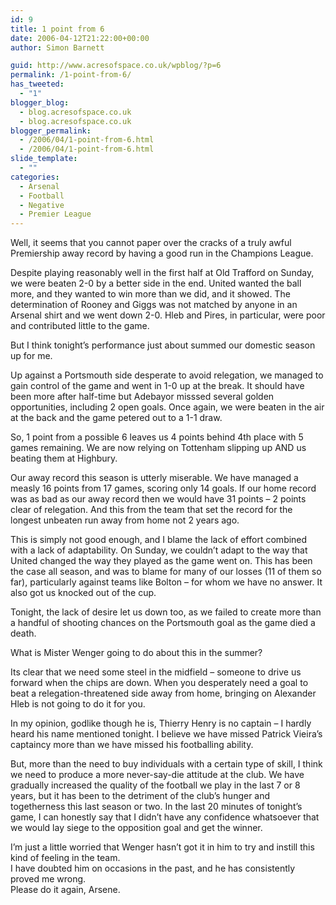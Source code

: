 ```yaml
---
id: 9
title: 1 point from 6
date: 2006-04-12T21:22:00+00:00
author: Simon Barnett

guid: http://www.acresofspace.co.uk/wpblog/?p=6
permalink: /1-point-from-6/
has_tweeted:
  - "1"
blogger_blog:
  - blog.acresofspace.co.uk
  - blog.acresofspace.co.uk
blogger_permalink:
  - /2006/04/1-point-from-6.html
  - /2006/04/1-point-from-6.html
slide_template:
  - ""
categories:
  - Arsenal
  - Football
  - Negative
  - Premier League
---
```

Well, it seems that you cannot paper over the cracks of a truly awful Premiership away record by having a good run in the Champions League.

Despite playing reasonably well in the first half at Old Trafford on Sunday, we were beaten 2-0 by a better side in the end. United wanted the ball more, and they wanted to win more than we did, and it showed. The determination of Rooney and Giggs was not matched by anyone in an Arsenal shirt and we went down 2-0. Hleb and Pires, in particular, were poor and contributed little to the game.

But I think tonight&#8217;s performance just about summed our domestic season up for me.

Up against a Portsmouth side desperate to avoid relegation, we managed to gain control of the game and went in 1-0 up at the break. It should have been more after half-time but Adebayor misssed several golden opportunities, including 2 open goals. Once again, we were beaten in the air at the back and the game petered out to a 1-1 draw.

So, 1 point from a possible 6 leaves us 4 points behind 4th place with 5 games remaining. We are now relying on Tottenham slipping up AND us beating them at Highbury.

Our away record this season is utterly miserable. We have managed a measly 16 points from 17 games, scoring only 14 goals. If our home record was as bad as our away record then we would have 31 points &#8211; 2 points clear of relegation. And this from the team that set the record for the longest unbeaten run away from home not 2 years ago.

This is simply not good enough, and I blame the lack of effort combined with a lack of adaptability. On Sunday, we couldn&#8217;t adapt to the way that United changed the way they played as the game went on. This has been the case all season, and was to blame for many of our losses (11 of them so far), particularly against teams like Bolton &#8211; for whom we have no answer. It also got us knocked out of the cup.

Tonight, the lack of desire let us down too, as we failed to create more than a handful of shooting chances on the Portsmouth goal as the game died a death.

What is Mister Wenger going to do about this in the summer?

Its clear that we need some steel in the midfield &#8211; someone to drive us forward when the chips are down. When you desperately need a goal to beat a relegation-threatened side away from home, bringing on Alexander Hleb is not going to do it for you.

In my opinion, godlike though he is, Thierry Henry is no captain &#8211; I hardly heard his name mentioned tonight. I believe we have missed Patrick Vieira&#8217;s captaincy more than we have missed his footballing ability.

But, more than the need to buy individuals with a certain type of skill, I think we need to produce a more never-say-die attitude at the club. We have gradually increased the quality of the football we play in the last 7 or 8 years, but it has been to the detriment of the club&#8217;s hunger and togetherness this last season or two. In the last 20 minutes of tonight&#8217;s game, I can honestly say that I didn&#8217;t have any confidence whatsoever that we would lay siege to the opposition goal and get the winner.

I&#8217;m just a little worried that Wenger hasn&#8217;t got it in him to try and instill this kind of feeling in the team.  
I have doubted him on occasions in the past, and he has consistently proved me wrong.  
Please do it again, Arsene.
